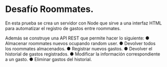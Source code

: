# Desafío Roommates.

En esta prueba se crea un servidor con Node que sirve a una interfaz HTML para automatizar el registro de gastos entre roommates.

Además se construye una API REST que permite hacer lo siguiente:
● Almacenar roommates nuevos ocupando random user.
● Devolver todos los roommates almacenados.
● Registrar nuevos gastos.
● Devolver el historial de gastos registrados.
● Modificar la información correspondiente a un gasto.
● Eliminar gastos del historial.
